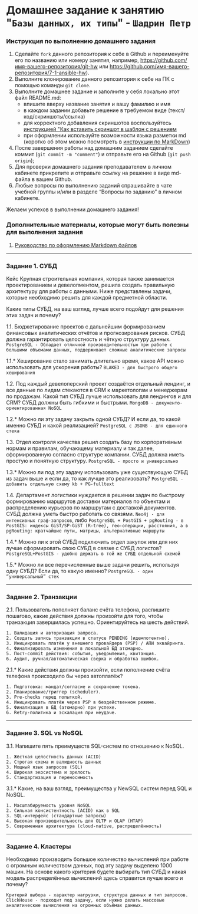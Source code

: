 # Домашнее задание к занятию "`Базы данных, их типы`" - `Шадрин Петр`


### Инструкция по выполнению домашнего задания

   1. Сделайте `fork` данного репозитория к себе в Github и переименуйте его по названию или номеру занятия, например, https://github.com/имя-вашего-репозитория/git-hw или  https://github.com/имя-вашего-репозитория/7-1-ansible-hw).
   2. Выполните клонирование данного репозитория к себе на ПК с помощью команды `git clone`.
   3. Выполните домашнее задание и заполните у себя локально этот файл README.md:
      - впишите вверху название занятия и вашу фамилию и имя
      - в каждом задании добавьте решение в требуемом виде (текст/код/скриншоты/ссылка)
      - для корректного добавления скриншотов воспользуйтесь [инструкцией "Как вставить скриншот в шаблон с решением](https://github.com/netology-code/sys-pattern-homework/blob/main/screen-instruction.md)
      - при оформлении используйте возможности языка разметки md (коротко об этом можно посмотреть в [инструкции  по MarkDown](https://github.com/netology-code/sys-pattern-homework/blob/main/md-instruction.md))
   4. После завершения работы над домашним заданием сделайте коммит (`git commit -m "comment"`) и отправьте его на Github (`git push origin`);
   5. Для проверки домашнего задания преподавателем в личном кабинете прикрепите и отправьте ссылку на решение в виде md-файла в вашем Github.
   6. Любые вопросы по выполнению заданий спрашивайте в чате учебной группы и/или в разделе “Вопросы по заданию” в личном кабинете.
   
Желаем успехов в выполнении домашнего задания! 
   
### Дополнительные материалы, которые могут быть полезны для выполнения задания

1. [Руководство по оформлению Markdown файлов](https://gist.github.com/Jekins/2bf2d0638163f1294637#Code)

---

### Задание 1. СУБД

Кейс
Крупная строительная компания, которая также занимается проектированием и девелопментом, решила создать правильную архитектуру для работы с данными. Ниже представлены задачи, которые необходимо решить для каждой предметной области.

Какие типы СУБД, на ваш взгляд, лучше всего подойдут для решения этих задач и почему?

1.1. Бюджетирование проектов с дальнейшим формированием финансовых аналитических отчётов и прогнозирования рисков. СУБД должна гарантировать целостность и чёткую структуру данных.
`PostgreSQL - Обладает отличной производительностью при работе с большими объемами данных, поддерживает сложные аналитические запросы`

1.1.* Хеширование стало занимать длительно время, какое API можно использовать для ускорения работы?
`BLAKE3 - для быстрого общего хеширования`

1.2. Под каждый девелоперский проект создаётся отдельный лендинг, и все данные по лидам стекаются в CRM к маркетологам и менеджерам по продажам. Какой тип СУБД лучше использовать для лендингов и для CRM? СУБД должны быть гибкими и быстрыми.
`MongoDB - документо-ориентированная NoSQL`

1.2.* Можно ли эту задачу закрыть одной СУБД? И если да, то какой именно СУБД и какой реализацией?
`PostgreSQL c JSONB - для единного стека`

1.3. Отдел контроля качества решил создать базу по корпоративным нормам и правилам, обучающему материалу и так далее, сформированную согласно структуре компании. СУБД должна иметь простую и понятную структуру.
`PostgreSQL - просто и универсально`

1.3.* Можно ли под эту задачу использовать уже существующую СУБД из задач выше и если да, то как лучше это реализовать?
`PostgreSQL - добавить отдельную схему kb + PG-fulltext`

1.4. Департамент логистики нуждается в решении задач по быстрому формированию маршрутов доставки материалов по объектам и распределению курьеров по маршрутам с доставкой документов. СУБД должна уметь быстро работать со связями.
`Neo4j - для интенсивных граф-запросов`, либо `PostgreSQL + PostGIS + pgRouting - в PostGIS: индексы GiST/SP-GiST (R-tree), гео-операции, расстояния, а в pgRouting: кратчайшие пути, матрицы, альтернативные маршруты`

1.4.* Можно ли к этой СУБД подключить отдел закупок или для них лучше сформировать свою СУБД в связке с СУБД логистов?
`PostgreSQL+PostGIS - удобно держать в той же СУБД отдельной схемой`

1.5.* Можно ли все перечисленные выше задачи решить, используя одну СУБД? Если да, то какую именно?
`PostgreSQL - один “универсальный” стек`

---

### Задание 2. Транзакции

2.1. Пользователь пополняет баланс счёта телефона, распишите пошагово, какие действия должны произойти для того, чтобы транзакция завершилась успешно. Ориентируйтесь на шесть действий.
```
1. Валидация и авторизация запроса.
2. Создать запись транзакции в статусе PENDING (идемпотентно).
3. Инициировать платёж у внешнего провайдера (PSP) / АПИ эквайринга.
4. Финализировать изменения в локальной БД атомарно.
5. Пост-commit действия: события, уведомления, квитанция.
6. Аудит, ручная/автоматическая сверка и обработка ошибок.
```

2.1.* Какие действия должны произойти, если пополнение счёта телефона происходило бы через автоплатёж?
```
1. Подготовка: мандат/согласие и сохранение токена.
2. Планирование/триггер (scheduler).
3. Pre-checks перед попыткой.
4. Инициировать платёж через PSP в бездейственном режиме.
5. Финализация в БД (атомарно) при успехе.
6. Retry-политика и эскалация при неудаче.
```

---

### Задание 3. SQL vs NoSQL

3.1. Напишите пять преимуществ SQL-систем по отношению к NoSQL.
```
1. Жёсткая целостность данных (ACID)
2. Строгая схема и валидность данных
3. Мощный язык запросов (SQL)
4. Широкая экосистема и зрелость
5. Стандартизация и переносимость
```

3.1.* Какие, на ваш взгляд, преимущества у NewSQL систем перед SQL и NoSQL.
```
1. Масштабируемость уровня NoSQL
2. Сильная консистентность (ACID) как в SQL
3. SQL-интерфейс (стандартные запросы)
4. Высокая производительность для OLTP и OLAP (HTAP)
5. Современная архитектура (cloud-native, распределённость)
```

---

### Задание 4. Кластеры

Необходимо производить большое количество вычислений при работе с огромным количеством данных, под эту задачу выделено 1000 машин.
На основе какого критерия будете выбирать тип СУБД и какая модель распределённых вычислений здесь справится лучше всего и почему?

```
Критерий выбора - характер нагрузки, структура данных и тип запросов.
ClickHouse - подходит под задачу, если нужно делать массовые аналитические вычисления на огромных объёмах данных.
```
